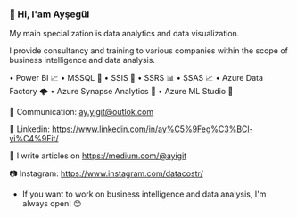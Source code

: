 ### 👋 Hi, I'am Ayşegül

My main specialization is data analytics and data visualization. 

I provide consultancy and training to various companies within the scope of business intelligence and data analysis.


• Power BI 📈
• MSSQL 🐘
• SSIS 🤝
• SSRS 📊
• SSAS 📈
• Azure Data Factory 🌩️
• Azure Synapse Analytics 🌟
• Azure ML Studio 🤖



🤝 Communication: ay.yigit@outlok.com

🔗 Linkedin: https://www.linkedin.com/in/ay%C5%9Feg%C3%BCl-yi%C4%9Fit/

📝 I write articles on https://medium.com/@ayigit

📷 Instagram: https://www.instagram.com/datacostr/


* If you want to work on business intelligence and data analysis, I'm always open! 😊
